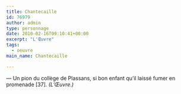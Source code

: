 ```yaml
---
title: Chantecaille
id: 76979
author: admin
type: personnage
date: 2010-02-16T09:10:41+00:00
excerpt: "L'Œuvre"
tags:
  - oeuvre
main_name: Chantecaille

---
```

— Un pion du collège de Plassans, si bon enfant qu&rsquo;il laissé fumer en promenade [37]. _(L&rsquo;Œuvre.)_